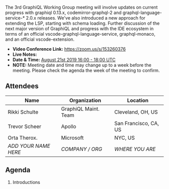 The 3rd GraphiQL Working Group meeting will involve updates on current progress with graphiql 0.13.x, codemirror-graphql-2 and graphql-language-service-* 2.0.x releases.  We've also introduced a new approach for extending the LSP, starting with schema loading.
Further discussion of the next major version of GraphiQL and progress with the IDE ecosystem in terms of an official vscode-graphql-language-service, graphql-monaco, and an official vscode-extension.

- **Video Conference Link:** https://zoom.us/s/153260376
- **Live Notes:**
- **Date & Time:** [August 21st 2019 16:00 - 18:00 UTC](https://www.timeanddate.com/worldclock/meetingdetails.html?year=2019&month=8&day=21&hour=16&min=0&sec=0&p1=224&p2=179&p3=136&p4=37&p5=239&p6=101&p7=152)
- **NOTE:** Meeting date and time may change up to a week before the meeting. Please check the agenda the week of the meeting to confirm.

## Attendees

Name                 | Organization         | Location
-------------------- | -------------------- | ----------------------
Rikki Schulte        | GraphiQL Maint. Team | Cleveland, OH, US
Trevor Scheer        | Apollo               | San Francisco, CA, US
Orta Therox.         | Microsoft            | NYC, US
*ADD YOUR NAME HERE* | *COMPANY / ORG*      | *WHERE YOU ARE*

## Agenda

1. Introductions
